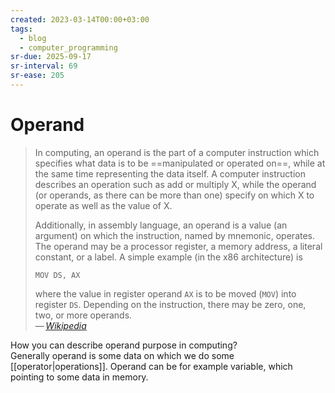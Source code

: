 ```yaml
---
created: 2023-03-14T00:00+03:00
tags:
  - blog
  - computer_programming
sr-due: 2025-09-17
sr-interval: 69
sr-ease: 205
---
```


# Operand

> In computing, an operand is the part of a computer instruction which specifies what data is to be ==manipulated or operated on==, while at the same time representing the data itself. A computer instruction describes an operation such as add or multiply X, while the operand (or operands, as there can be more than one) specify on which X to operate as well as the value of X.
>
> Additionally, in assembly language, an operand is a value (an argument) on which the instruction, named by mnemonic, operates. The operand may be a processor register, a memory address, a literal constant, or a label. A simple example (in the x86 architecture) is
>
> `MOV DS, AX`
>
> where the value in register operand `AX` is to be moved (`MOV`) into register `DS`. Depending on the instruction, there may be zero, one, two, or more operands.\
> — <cite>[Wikipedia](https://en.wikipedia.org/wiki/Operand#Computer_science)</cite>

How you can describe operand purpose in computing?
<br class="f">
Generally operand is some data on which we do some [[operator|operations]]. Operand can be for example variable, which pointing to some data in memory.
